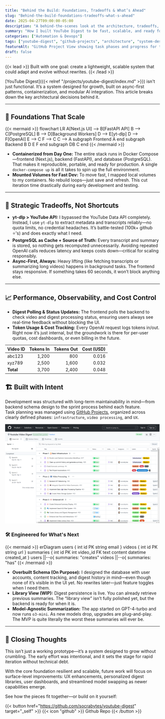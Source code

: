```yaml
---
title: "Behind the Build: Foundations, Tradeoffs & What’s Ahead"
slug: "Behind-the-build-foundations-tradeoffs-what-s-ahead"
date: 2025-04-27T09:00:00-05:00
description: "A behind-the-scenes look at the architecture, tradeoffs, and roadmap of YouTube Digest, an AI-powered summarization tool."
summary: "How I built YouTube Digest to be fast, scalable, and ready for what’s next—from containerized infrastructure to async processing and cost-aware design."
categories: ["Automation & Devops"]
tags: ["youtube-digest", "github-projects", "architecture", "system-design"]
featureAlt: "GitHub Project View showing task phases and progress for the YouTube Video Digest project on a purple background."
draft: false
---
```


{{< lead >}}
Built with one goal: create a lightweight, scalable system that could adapt and evolve without rewrites.
{{< /lead >}}

[YouTube Digest]({{< relref "/projects/youtube-digest/index.md" >}}) isn't just functional.
It’s a system designed for growth, built on async-first patterns, containerization, and modular AI integration.
This article breaks down the key architectural decisions behind it.

---

## 🧱 **Foundations That Scale**

{{< mermaid >}}
flowchart LR
  A[Next.js UI] --> B[FastAPI API]
  B --> C[PostgreSQL]
  B --> D[Background Workers]
  D --> E[yt-dlp]
  D --> F[OpenAI]
  E --> C
  F --> C
  C --> A
  subgraph Frontend
    A
    end
  subgraph Backend
    B
    D
    E
    F
    end
  subgraph DB
    C
  end
{{< /mermaid >}}

- **Containerized from Day One:** The entire stack runs in Docker Compose—frontend (Next.js), backend (FastAPI), and database (PostgreSQL). That makes it reproducible, portable, and ready for production. A single `docker-compose up` is all it takes to spin up the full environment.
- **Mounted Volumes for Fast Dev:** To move fast, I mapped local volumes to my containers. No rebuild loops—just save and refresh. This cut iteration time drastically during early development and testing.

* * *

## 🔁 **Strategic Tradeoffs, Not Shortcuts**

- **yt-dlp &gt; YouTube API:** I bypassed the YouTube Data API completely. Instead, I use `yt-dlp` to extract metadata and transcripts reliably—no quota limits, no credential headaches. It’s battle-tested (100k+ github ⭐'s) and does exactly what I need.
- **PostgreSQL as Cache + Source of Truth:** Every transcript and summary is stored, so nothing gets recomputed unnecessarily. Avoiding repeated OpenAI calls reduces latency and keeps costs down—critical for scaling responsibly.
- **Async-First, Always:** Heavy lifting (like fetching transcripts or summarizing long videos) happens in background tasks. The frontend stays responsive. If something takes 60 seconds, it won’t block anything else.

* * *

## 📈 **Performance, Observability, and Cost Control**

- **Digest Polling & Status Updates:** The frontend polls the backend to check video and digest processing status, ensuring users always see real-time feedback without blocking the UI.
- **Token Usage & Cost Tracking:** Every OpenAI request logs tokens in/out. Right now it’s just internal, but the groundwork is there for per-user quotas, cost dashboards, or even billing in the future.

| Video ID | Tokens In | Tokens Out | Cost (USD) |
|----------|----------:|-----------:|-----------:|
| abc123   |      1,200|        800|      0.016|
| xyz789   |      2,500|      1,600|      0.032|
| **Total**|      3,700|      2,400|      0.048|



## 🏗️ Built with Intent

Development was structured with long-term maintainability in mind—from backend schema design to the sprint process behind each feature.  
Task planning was managed using [GitHub Projects](https://github.com/users/socrabytes/projects/6/views/7), organized across clearly defined phases: `infrastructure`, `video processing`, and `UX`.

![Development Sprints in GitHub Projects](ytd-gh-project-view.png "Task management structured across phases using GitHub Projects")

### 🛠️ **Engineered for What's Next**

{{< mermaid >}}
erDiagram
  users {
    int id PK
    string email
  }
  videos {
    int id PK
    string url
  }
  summaries {
    int id PK
    int video_id FK
    text content
    datetime created_at
  }
  users ||--o{ summaries: "creates"
  videos ||--o{ summaries: "has"
{{< /mermaid >}}

- **Overbuilt Schema (On Purpose):** I designed the database with user accounts, content tracking, and digest history in mind—even though none of it’s visible in the UI yet. No rewrites later—just feature toggles when I need them.
- **Library View (WIP):** Digest persistence is live. You can already retrieve previous summaries. The “library view” isn’t fully polished yet, but the backend is ready for when it is.
- **Model-Agnostic Summarization:** The app started on GPT-4-turbo and now runs `o3-mini`. As new models drop, upgrades are plug-and-play. The MVP is quite literally the worst these summaries will ever be.

* * *



## 🧠 Closing Thoughts

This isn’t just a working prototype—it’s a system designed to grow without crumbling. The early effort was intentional, and it sets the stage for rapid iteration without technical debt. 

With the core foundation resilient and scalable, future work will focus on surface-level improvements: UX enhancements, personalized digest libraries, user dashboards, and streamlined model swapping as newer capabilities emerge.

See how the pieces fit together—or build on it yourself:

{{< button href="https://github.com/socrabytes/youtube-digest" target="_self" >}} {{< icon "github" >}} Github Repo {{< /button >}}